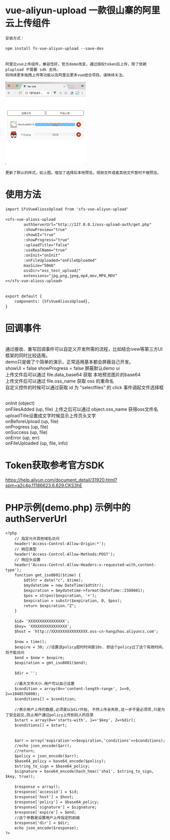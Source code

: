 vue-aliyun-upload 一款很山寨的阿里云上传组件
===

    安装方式：
    
    npm install fs-vue-aliyun-upload --save-dev
    

    阿里云vue上传组件，兼容性好，官方demo改变，通过授权token后上传，除了依赖 plupload 不需要 sdk 支持。
    将持续更多拖拽上传等功能以及阿里云更多vue结合项目。请继续关注。

<img src="https://raw.githubusercontent.com/chinazzkk/vue-aliyun-upload/master/img/1528992331630.jpg" style="max-width:50%;" />
    
    更新了默认的样式，如上图。增加了选择后本地预览。视频文件或者其他文件暂时不做预览。
    
使用方法
===
    import SfsVueAliossUpload from 'sfs-vue-aliyun-upload'

    <sfs-vue-alioss-upload
            authServerUrl="http://127.0.0.1/oss-upload-auth/get.php"
            :showPreview="true"
            :showUI="true"
            :showProgress="true"
            :uploadTitle="false"
            :useRealName="true"
            :onInit="onInit"
            :onFileUploaded="onFileUploaded"
            maxSize="50mb"
            ossDir="oss_test_upload/"
            extensions="jpg,png,jpeg,mp4,mov,MP4,MOV"
    ></sfs-vue-alioss-upload>


    export default {
        components: {SfsVueAliossUpload},
    }

回调事件
===
 <br> 通过接收、重写回调事件可以自定义开发所需的流程，比如结合ivew等第三方UI框架的同时比较适用。
 <br> demo只是做了个简单的演示，正常适用基本都会屏蔽自己开发。
 <br> showUI = false  showProgress = false 屏蔽默认demo ui 
 <br> 上传文件后可以通过 file.data_base64 获取 本地预览图片的base64 
 <br> 上传文件后可以通过 file.oss_name 获取 oss 的重命名
 <br> 自定义控件的时候可以通过获取 id 为 "selectfiles" 的 click 事件调起文件选择框
    
 <br>       onInit (object)
 <br>       onFilesAdded (up, file) 上传之后可以通过 object.oss_name 获得oss文件名 uploadTitle设置成文字时候显示上传页头文字
 <br>       onBeforeUpload (up, file)
 <br>       onProgress (up, file)
 <br>       onSuccess (up, file)
 <br>       onError (up, err)
 <br>       onFileUploaded (up, file, info)


Token获取参考官方SDK
===
 https://help.aliyun.com/document_detail/31920.html?spm=a2c4g.11186623.6.629.CKS3hE

PHP示例(demo.php) 示例中的authServerUrl
===
    <?php
        // 指定允许其他域名访问
        header('Access-Control-Allow-Origin:*');
        // 响应类型
        header('Access-Control-Allow-Methods:POST');
        // 响应头设置
        header('Access-Control-Allow-Headers:x-requested-with,content-type');
        function gmt_iso8601($time) {
            $dtStr = date("c", $time);
            $mydatetime = new DateTime($dtStr);
            $expiration = $mydatetime->format(DateTime::ISO8601);
            $pos = strpos($expiration, '+');
            $expiration = substr($expiration, 0, $pos);
            return $expiration."Z";
        }

        $id= 'XXXXXXXXXXXXXXXX';
        $key= 'XXXXXXXXXXXXXXXX';
        $host = 'http://XXXXXXXXXXXXXXXX.oss-cn-hangzhou.aliyuncs.com';

        $now = time();
        $expire = 30; //设置该policy超时时间是10s. 即这个policy过了这个有效时间，将不能访问
        $end = $now + $expire;
        $expiration = gmt_iso8601($end);

        $dir = '';

        //最大文件大小.用户可以自己设置
        $condition = array(0=>'content-length-range', 1=>0, 2=>1048576000);
        $conditions[] = $condition;

        //表示用户上传的数据,必须是以$dir开始, 不然上传会失败,这一步不是必须项,只是为了安全起见,防止用户通过policy上传到别人的目录
        $start = array(0=>'starts-with', 1=>'$key', 2=>$dir);
        $conditions[] = $start;


        $arr = array('expiration'=>$expiration,'conditions'=>$conditions);
        //echo json_encode($arr);
        //return;
        $policy = json_encode($arr);
        $base64_policy = base64_encode($policy);
        $string_to_sign = $base64_policy;
        $signature = base64_encode(hash_hmac('sha1', $string_to_sign, $key, true));

        $response = array();
        $response['accessid'] = $id;
        $response['host'] = $host;
        $response['policy'] = $base64_policy;
        $response['signature'] = $signature;
        $response['expire'] = $end;
        //这个参数是设置用户上传指定的前缀
        $response['dir'] = $dir;
        echo json_encode($response);
    ?>
